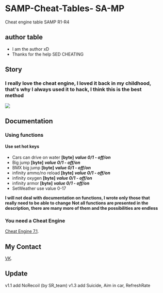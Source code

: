 # SAMP-Cheat-Tables- SA-MP
Cheat engine table SAMP R1-R4
##  author table
* I am the author xD
* Thanks for the help SED CHEATING
## Story
### I really love the cheat engine, I loved it back in my childhood, that's why I always used it to hack, I think this is the best method

![](https://i.imgur.com/a60Ibre.png)


## Documentation
### Using functions
#### Use set hot keys
* Cars can drive on water **[byte]** ***value 0/1 - off/on***
* Big jump **[byte]** ***value 0/1 - off/on***
* BMX big jump **[byte]** ***value 0/1 - off/on***
* infinity ammo/no reload **[byte]** ***value 0/1 - off/on***
* infinity oxygen **[byte]** ***value 0/1 - off/on***
* infinity armor **[byte]** ***value 0/1 - off/on***
* SetWeather use value 0-17

**I will not deal with documentation on functions, I wrote only those that really need to be able to change**
**Not all functions are presented in the description, there are many more of them and the possibilities are endless**
### You need a Cheat Engine
  [Cheat Engine 7.1](https://github.com/cheat-engine/cheat-engine/releases/tag/7.1).
 
 ## My Contact 
 
[VK](https://vk.com/id435152241).

##  Update

v1.1 add NoRecoil (by SR_team)
v1.3 add Suicide, Aim in car, RefreshRate
